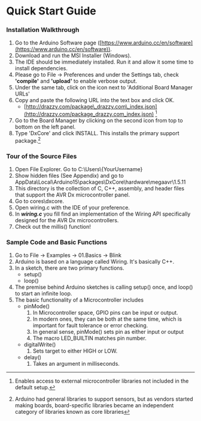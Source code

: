 # **Quick Start Guide**

### 

### Installation Walkthrough

1. Go to the Arduino Software page ([https://www.arduino.cc/en/software](https://www.arduino.cc/en/software)).  
2. Download and run the MSI Installer (Windows).  
3. The IDE should be immediately installed. Run it and allow it some time to install dependencies.  
4. Please go to File \-\> Preferences and under the Settings tab, check **'compile'** and **'upload'** to enable verbose output.  
5. Under the same tab, click on the icon next to 'Additional Board Manager URLs'  
6. Copy and paste the following URL into the text box and click OK.  
   * [http://drazzy.com/package\_drazzy.com\_index.json](http://drazzy.com/package_drazzy.com_index.json) [^1]  
7. Go to the Board Manager by clicking on the second icon from top to bottom on the left panel.  
8. Type 'DxCore' and click INSTALL. This installs the primary support package.[^2]

### Tour of the Source Files

1. Open File Explorer. Go to C:\\Users\\{YourUsername}  
2. Show hidden files (See Appendix) and go to AppData\\Local\\Arduino15\\packages\\DxCore\\hardware\\megaavr\\1.5.11  
3. This directory is the collection of C, C++, assembly, and header files that support the AVR Dx microcontroller panel.    
4. Go to cores\\dxcore.  
5. Open wiring.c with the IDE of your preference.  
6. In ***wiring.c*** you fill find an implementation of the Wiring API specifically designed for the AVR Dx microcontrollers.  
7. Check out the millis() function\!

### Sample Code and Basic Functions

1. Go to File \-\> Examples \-\> 01.Basics \-\> Blink  
2. Arduino is based on a language called Wiring. It's basically C++.  
3. In a sketch, there are two primary functions.  
   * setup()  
   * loop()  
4. The premise behind Arduino sketches is calling setup() once, and loop() to start an infinite loop.  
5. The basic functionality of a Microcontroller includes  
   * pinMode()  
     1. In Microcontroller space, GPIO pins can be input or output.  
     2. In modern ones, they can be both at the same time, which is important for fault tolerance or error checking.  
     3. In general sense, pinMode() sets pin as either input or output  
     4. The macro LED\_BUILTIN matches pin number.  
   * digitalWrite()  
     1. Sets target to either HIGH or LOW.  
   * delay()  
     1. Takes an argument in milliseconds.

[^1]:  Enables access to external microcontroller libraries not included in the default setup.

[^2]:  Arduino had general libraries to support sensors, but as vendors started making boards, board-specific libraries became an independent category of libraries known as core libraries
